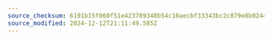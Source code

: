 ```yaml
---
source_checksum: 6191b15f060f51e423789348b54c10aecbf33343bc2c879e8b0244fd164189f1
source_modified: 2024-12-12T21:11:49.585Z
---
```


